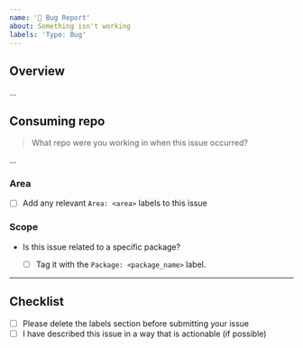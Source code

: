 ```yaml
---
name: '🐛 Bug Report'
about: Something isn't working
labels: 'Type: Bug'
---
```


## Overview

...

## Consuming repo

> What repo were you working in when this issue occurred?

...

### Area

- [ ] Add any relevant `Area: <area>` labels to this issue

### Scope

- Is this issue related to a specific package?

  - [ ] Tag it with the `Package: <package_name>` label.

---

## Checklist

- [ ] Please delete the labels section before submitting your issue
- [ ] I have described this issue in a way that is actionable (if possible)
